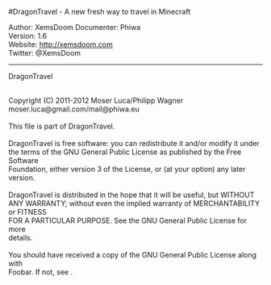 #DragonTravel - A new fresh way to travel in Minecraft

Author: XemsDoom Documenter: Phiwa<br>
Version: 1.6<br>
Website: http://xemsdoom.com<br>
Twitter: @XemsDoom<br>
<hr/>

DragonTravel<br>

<br>
	  Copyright (C) 2011-2012 Moser Luca/Philipp Wagner<br>
	  moser.luca@gmail.com/mail@phiwa.eu<br>
	  <br>
	  This file is part of DragonTravel.<br>
	  <br>
	  DragonTravel is free software: you can redistribute it and/or modify it under<br>
	  the terms of the GNU General Public License as published by the Free Software<br>
	  Foundation, either version 3 of the License, or (at your option) any later<br>
	  version.<br>
	  <br>
	  DragonTravel is distributed in the hope that it will be useful, but WITHOUT<br>
	  ANY WARRANTY; without even the implied warranty of MERCHANTABILITY or FITNESS<br>
	  FOR A PARTICULAR PURPOSE. See the GNU General Public License for more<br>
	  details.<br>
	  <br>
	  You should have received a copy of the GNU General Public License along with<br>
	  Foobar. If not, see <http://www.gnu.org/licenses/>.<br>


